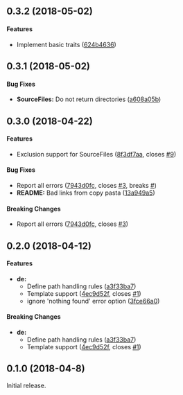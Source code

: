 <a name="0.3.2"></a>
## 0.3.2 (2018-05-02)


#### Features

*   Implement basic traits ([624b4636](https://github.com/crate-ci/stager/commit/624b4636ec3f435de06cfbc6b9241f80bba5a750))



<a name="0.3.1"></a>
## 0.3.1 (2018-05-02)


#### Bug Fixes

* **SourceFiles:**  Do not return directories ([a608a05b](https://github.com/crate-ci/stager/commit/a608a05bd032e56bc2ad4ee5e56b542aa21abdfe))



<a name="0.3.0"></a>
## 0.3.0 (2018-04-22)


#### Features

*   Exclusion support for SourceFiles ([8f3df7aa](https://github.com/crate-ci/stager/commit/8f3df7aa52dbe568a4205a6bc88930f02d217a4c), closes [#9](https://github.com/crate-ci/stager/issues/9))

#### Bug Fixes

*   Report all errors ([7943d0fc](https://github.com/crate-ci/stager/commit/7943d0fc99df90f7e45e12b9cde1a278229e5ab3), closes [#3](https://github.com/crate-ci/stager/issues/3), breaks [#](https://github.com/crate-ci/stager/issues/))
* **README:**  Bad links from copy pasta ([13a949a5](https://github.com/crate-ci/stager/commit/13a949a580df9cd536224d006c54a6389c8f9908))

#### Breaking Changes

*   Report all errors ([7943d0fc](https://github.com/crate-ci/stager/commit/7943d0fc99df90f7e45e12b9cde1a278229e5ab3), closes [#3](https://github.com/crate-ci/stager/issues/3))



<a name="0.2.0"></a>
## 0.2.0 (2018-04-12)


#### Features

* **de:**
  *  Define path handling rules ([a3f33ba7](https://github.com/cobalt-org/liquid-rust/commit/a3f33ba7e989a1b7bc53c88f998bdc858a587dfd))
  *  Template support ([4ec9d52f](https://github.com/cobalt-org/liquid-rust/commit/4ec9d52f758dbe4a7a9fb09ea76a4f0eaa0a781a), closes [#1](https://github.com/cobalt-org/liquid-rust/issues/1))
  *  ignore 'nothing found' error option ([3fce66a0](https://github.com/cobalt-org/liquid-rust/commit/3fce66a04d8ea16caa39a739a03196924329fb75))

#### Breaking Changes

* **de:**
  *  Define path handling rules ([a3f33ba7](https://github.com/cobalt-org/liquid-rust/commit/a3f33ba7e989a1b7bc53c88f998bdc858a587dfd))
  *  Template support ([4ec9d52f](https://github.com/cobalt-org/liquid-rust/commit/4ec9d52f758dbe4a7a9fb09ea76a4f0eaa0a781a), closes [#1](https://github.com/cobalt-org/liquid-rust/issues/1))


<a name="0.1.0"></a>
## 0.1.0 (2018-04-8)

Initial release.
